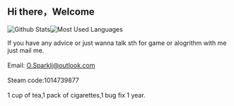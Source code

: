 ## Hi there，Welcome


![Github Stats](https://github-readme-stats.vercel.app/api?username=Sparklix&show_icons=true&theme=tokyonight)![Most Used Languages](https://github-readme-stats.vercel.app/api/top-langs/?username=Sparklix&theme=tokyonight)


If you have any advice or just wanna talk sth for game or alogrithm with me just mail me. <br><br>
Email: O.Sparkli@outlook.com <br><br>
Steam code:1014739877<br><br>
1 cup of tea,1 pack of cigarettes,1 bug fix 1 year.
